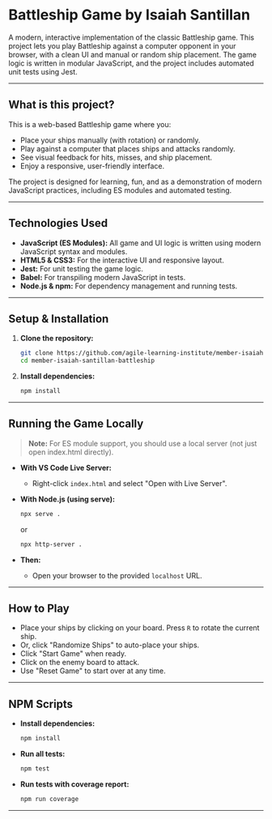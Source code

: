# Battleship Game by Isaiah Santillan

A modern, interactive implementation of the classic Battleship game. This project lets you play Battleship against a computer opponent in your browser, with a clean UI and manual or random ship placement. The game logic is written in modular JavaScript, and the project includes automated unit tests using Jest.

---

## What is this project?

This is a web-based Battleship game where you:
- Place your ships manually (with rotation) or randomly.
- Play against a computer that places ships and attacks randomly.
- See visual feedback for hits, misses, and ship placement.
- Enjoy a responsive, user-friendly interface.

The project is designed for learning, fun, and as a demonstration of modern JavaScript practices, including ES modules and automated testing.

---

## Technologies Used

- **JavaScript (ES Modules):** All game and UI logic is written using modern JavaScript syntax and modules.
- **HTML5 & CSS3:** For the interactive UI and responsive layout.
- **Jest:** For unit testing the game logic.
- **Babel:** For transpiling modern JavaScript in tests.
- **Node.js & npm:** For dependency management and running tests.

---

## Setup & Installation

1. **Clone the repository:**
   ```sh
   git clone https://github.com/agile-learning-institute/member-isaiah-santillan-battleship.git
   cd member-isaiah-santillan-battleship
   ```

2. **Install dependencies:**
   ```sh
   npm install
   ```
---

## Running the Game Locally

> **Note:** For ES module support, you should use a local server (not just open index.html directly).

- **With VS Code Live Server:**
  - Right-click `index.html` and select "Open with Live Server".

- **With Node.js (using serve):**
  ```sh
  npx serve .
  ```
  or
  ```sh
  npx http-server .
  ```

- **Then:**
  - Open your browser to the provided `localhost` URL.

---

## How to Play

- Place your ships by clicking on your board. Press `R` to rotate the current ship.
- Or, click "Randomize Ships" to auto-place your ships.
- Click "Start Game" when ready.
- Click on the enemy board to attack.
- Use "Reset Game" to start over at any time.

---

## NPM Scripts

- **Install dependencies:**
  ```sh
  npm install
  ```
- **Run all tests:**
  ```sh
  npm test
  ```
- **Run tests with coverage report:**
  ```sh
  npm run coverage
  ```

---
